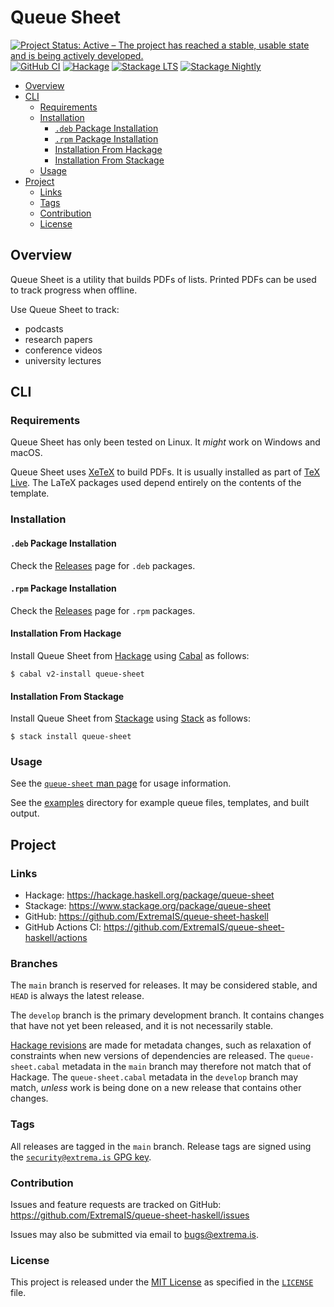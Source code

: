 # Queue Sheet

[![Project Status: Active – The project has reached a stable, usable state and is being actively developed.](https://www.repostatus.org/badges/latest/active.svg)](https://www.repostatus.org/#active)
[![GitHub CI](https://github.com/ExtremaIS/queue-sheet-haskell/workflows/CI/badge.svg?branch=main)](https://github.com/ExtremaIS/queue-sheet-haskell/actions)
[![Hackage](https://img.shields.io/hackage/v/queue-sheet.svg)](https://hackage.haskell.org/package/queue-sheet)
[![Stackage LTS](https://stackage.org/package/queue-sheet/badge/lts)](https://stackage.org/package/queue-sheet)
[![Stackage Nightly](https://stackage.org/package/queue-sheet/badge/nightly)](https://stackage.org/nightly/package/queue-sheet)

* [Overview](#overview)
* [CLI](#cli)
    * [Requirements](#requirements)
    * [Installation](#installation)
        * [`.deb` Package Installation](#deb-package-installation)
        * [`.rpm` Package Installation](#rpm-package-installation)
        * [Installation From Hackage](#installation-from-hackage)
        * [Installation From Stackage](#installation-from-stackage)
    * [Usage](#usage)
* [Project](#project)
    * [Links](#links)
    * [Tags](#tags)
    * [Contribution](#contribution)
    * [License](#license)

## Overview

Queue Sheet is a utility that builds PDFs of lists.  Printed PDFs can be used
to track progress when offline.

Use Queue Sheet to track:

* podcasts
* research papers
* conference videos
* university lectures

## CLI

### Requirements

Queue Sheet has only been tested on Linux.  It *might* work on Windows and
macOS.

Queue Sheet uses [XeTeX][] to build PDFs.  It is usually installed as part of
[TeX Live][].  The LaTeX packages used depend entirely on the contents of the
template.

[XeTeX]: <https://tug.org/xetex/>
[TeX Live]: <https://www.tug.org/texlive/>

### Installation

#### `.deb` Package Installation

Check the [Releases][] page for `.deb` packages.

[Releases]: <https://github.com/ExtremaIS/queue-sheet-haskell/releases>

#### `.rpm` Package Installation

Check the [Releases][] page for `.rpm` packages.

#### Installation From Hackage

Install Queue Sheet from [Hackage][] using [Cabal][] as follows:

```
$ cabal v2-install queue-sheet
```

[Hackage]: <https://hackage.haskell.org/package/queue-sheet>
[Cabal]: <https://www.haskell.org/cabal/>

#### Installation From Stackage

Install Queue Sheet from [Stackage][] using [Stack][] as follows:

```
$ stack install queue-sheet
```

[Stackage]: <https://www.stackage.org/package/queue-sheet>
[Stack]: <https://haskellstack.org/>

### Usage

See the [`queue-sheet` man page][] for usage information.

See the [examples][] directory for example queue files, templates, and built
output.

[`queue-sheet` man page]: <doc/queue-sheet.1.md>
[examples]: <examples>

## Project

### Links

* Hackage: <https://hackage.haskell.org/package/queue-sheet>
* Stackage: <https://www.stackage.org/package/queue-sheet>
* GitHub: <https://github.com/ExtremaIS/queue-sheet-haskell>
* GitHub Actions CI: <https://github.com/ExtremaIS/queue-sheet-haskell/actions>

### Branches

The `main` branch is reserved for releases.  It may be considered stable, and
`HEAD` is always the latest release.

The `develop` branch is the primary development branch.  It contains changes
that have not yet been released, and it is not necessarily stable.

[Hackage revisions][] are made for metadata changes, such as relaxation of
constraints when new versions of dependencies are released.  The
`queue-sheet.cabal` metadata in the `main` branch may therefore not match that
of Hackage.  The `queue-sheet.cabal` metadata in the `develop` branch may
match, *unless* work is being done on a new release that contains other
changes.

[Hackage revisions]: <https://github.com/haskell-infra/hackage-trustees/blob/master/revisions-information.md#hackage-metadata-revisions--what-they-are-how-they-work>

### Tags

All releases are tagged in the `main` branch.  Release tags are signed using
the
[`security@extrema.is` GPG key][].

[`security@extrema.is` GPG key]: <https://keyserver.ubuntu.com/pks/lookup?search=0x1D484E4B4705FADF&fingerprint=on&op=index>

### Contribution

Issues and feature requests are tracked on GitHub:
<https://github.com/ExtremaIS/queue-sheet-haskell/issues>

Issues may also be submitted via email to <bugs@extrema.is>.

### License

This project is released under the [MIT License][] as specified in the
[`LICENSE`][] file.

[MIT License]: <https://opensource.org/licenses/MIT>
[`LICENSE`]: <LICENSE>

